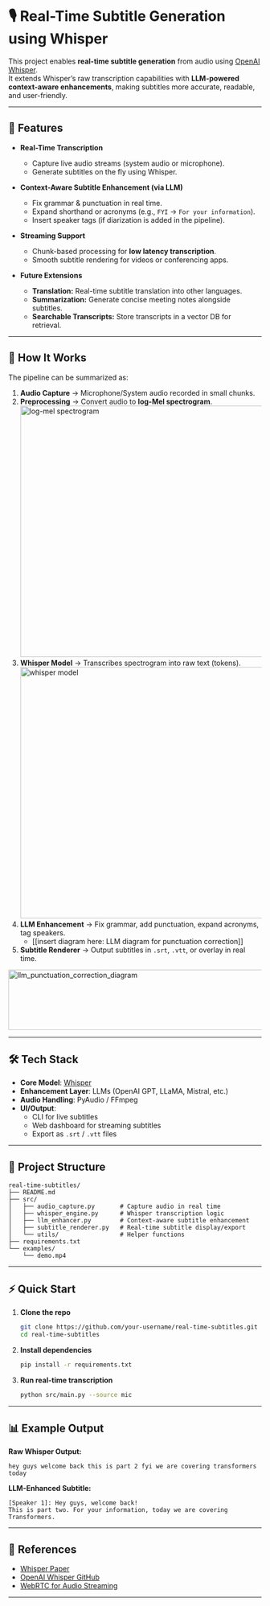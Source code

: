 
# 🎙️ Real-Time Subtitle Generation using Whisper

This project enables **real-time subtitle generation** from audio using [OpenAI Whisper](https://github.com/openai/whisper).  
It extends Whisper’s raw transcription capabilities with **LLM-powered context-aware enhancements**, making subtitles more accurate, readable, and user-friendly.

---

## 🚀 Features

- **Real-Time Transcription**  
  - Capture live audio streams (system audio or microphone).  
  - Generate subtitles on the fly using Whisper.  

- **Context-Aware Subtitle Enhancement (via LLM)**  
  - Fix grammar & punctuation in real time.  
  - Expand shorthand or acronyms (e.g., `FYI` → `For your information`).  
  - Insert speaker tags (if diarization is added in the pipeline).  

- **Streaming Support**  
  - Chunk-based processing for **low latency transcription**.  
  - Smooth subtitle rendering for videos or conferencing apps.  

- **Future Extensions**  
  - **Translation:** Real-time subtitle translation into other languages.  
  - **Summarization:** Generate concise meeting notes alongside subtitles.  
  - **Searchable Transcripts:** Store transcripts in a vector DB for retrieval.  

---

## 🧠 How It Works

The pipeline can be summarized as:

1. **Audio Capture** → Microphone/System audio recorded in small chunks.  
2. **Preprocessing** → Convert audio to **log-Mel spectrogram**.  
   <img src="https://github.com/user-attachments/assets/244b7491-9c10-4b4e-a4f5-c2200b985c66" alt="log-mel spectrogram" width="500"/>
3. **Whisper Model** → Transcribes spectrogram into raw text (tokens).  
   <img src="https://github.com/user-attachments/assets/e5e91d14-309c-44c0-914e-7e3c98dfffb6" alt="whisper model" width="500"/>
4. **LLM Enhancement** → Fix grammar, add punctuation, expand acronyms, tag speakers.  
   - [[insert diagram here: LLM diagram for punctuation correction]]  
5. **Subtitle Renderer** → Output subtitles in `.srt`, `.vtt`, or overlay in real time.  

<img width="768" height="120" alt="llm_punctuation_correction_diagram" src="https://github.com/user-attachments/assets/86c47b55-9bfb-43b0-9719-8fcd4d26adb4" />

---

## 🛠️ Tech Stack

- **Core Model**: [Whisper](https://github.com/openai/whisper)  
- **Enhancement Layer**: LLMs (OpenAI GPT, LLaMA, Mistral, etc.)  
- **Audio Handling**: PyAudio / FFmpeg 
- **UI/Output**:  
  - CLI for live subtitles  
  - Web dashboard for streaming subtitles  
  - Export as `.srt` / `.vtt` files  

---

## 📂 Project Structure

```
real-time-subtitles/
├── README.md
├── src/
│   ├── audio_capture.py       # Capture audio in real time
│   ├── whisper_engine.py      # Whisper transcription logic
│   ├── llm_enhancer.py        # Context-aware subtitle enhancement
│   ├── subtitle_renderer.py   # Real-time subtitle display/export
│   └── utils/                 # Helper functions
├── requirements.txt
└── examples/
    └── demo.mp4
```

---

## ⚡ Quick Start

1. **Clone the repo**
   ```bash
   git clone https://github.com/your-username/real-time-subtitles.git
   cd real-time-subtitles
   ```

2. **Install dependencies**
   ```bash
   pip install -r requirements.txt
   ```

3. **Run real-time transcription**
   ```bash
   python src/main.py --source mic
   ```

---

## 📊 Example Output

**Raw Whisper Output:**  
```
hey guys welcome back this is part 2 fyi we are covering transformers today
```

**LLM-Enhanced Subtitle:**  
```
[Speaker 1]: Hey guys, welcome back!  
This is part two. For your information, today we are covering Transformers.
```

---


## 📖 References

- [Whisper Paper](https://arxiv.org/abs/2212.04356)  
- [OpenAI Whisper GitHub](https://github.com/openai/whisper)  
- [WebRTC for Audio Streaming](https://webrtc.org/)  

---
